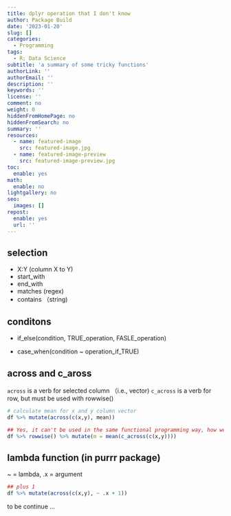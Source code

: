 ```yaml
---
title: dplyr operation that I don't know
author: Package Build
date: '2023-01-20'
slug: []
categories:
  - Programming
tags:
  - R; Data Science
subtitle: 'a summary of some tricky functions'
authorLink: ''
authorEmail: ''
description: ''
keywords: ''
license: ''
comment: no
weight: 0
hiddenFromHomePage: no
hiddenFromSearch: no
summary: ''
resources:
  - name: featured-image
    src: featured-image.jpg
  - name: featured-image-preview
    src: featured-image-preview.jpg
toc:
  enable: yes
math:
  enable: no
lightgallery: no
seo:
  images: []
repost:
  enable: yes
  url: ''
---
```


## selection
- X:Y (column X to Y)
- start_with
- end_with
- matches (regex)
- contains （string)

## conditons
- if_else(condition, TRUE_operation, FASLE_operation)

- case_when(condition ~ operation_if_TRUE)

## across and c_aross
`across` is a verb for selected column （i.e., vector)
`c_across` is a verb for row, but must be used with rowwise()

```r
# calculate mean for x and y column vector
df %>% mutate(across(c(x,y), mean))

## Yes, it can't be used in the same functional programming way, how weird!
df %>% rowwise() %>% mutate(m = mean(c_across(c(x,y))))
```

## lambda function (in purrr package)

~ = lambda, .x = argument
```r
## plus 1
df %>% mutate(across(c(x,y), ~ .x + 1))
```

to be continue ...
